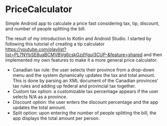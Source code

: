 # PriceCalculator
Simple Android app to calculate a price fast considering tax, tip, discount, and number of people splitting the bill.

The result of my introduction to Kotlin and Android Studio.
I started by following this tutorial of creating a tip calculator https://youtube.com/playlist?list=PL7NYbSE8uaBCMVBVg6cskGzdYguj3CUP-&feature=shared and then implemented my own features to make it a more general price calculator:
- Canadian tax rule: the user selects their province from a drop-down menu and the system dynamically updates the tax and total amount. This is done by parsing an XML document of the Canadian provinces' tax rules and adding up federal and provincial tax together.
- Custom tax option: a customizable tax percentage appears if the user selects N/A as a province.
- Discount option: the user enters the discount percentage and the app updates the total amount.
- Split option: upon entering the number of people splitting the bill, the app displays the total amount per person.
